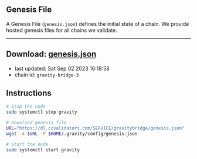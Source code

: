 ## Genesis File
A Genesis File (`genesis.json`) defines the initial state of a chain. We provide hosted genesis files for all chains we validate.

---
**Download: [genesis.json](https://dl.ccvalidators.com/SERVICE/gravitybridge/genesis.json)**
---

- last updated: Sat Sep 02 2023 16:18:58
- chain id: `gravity-bridge-3`

## Instructions
```sh
# Stop the node
sudo systemctl stop gravity

# Download genesis file
URL="https://dl.ccvalidators.com/SERVICE/gravitybridge/genesis.json"
wget -4 $URL -P $HOME/.gravity/config/genesis.json

# Start the node
sudo systemctl start gravity
```

